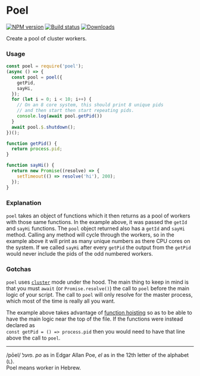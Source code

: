Poel
===

[![NPM version][npm-image]][npm-url]
[![Build status][travis-image]][travis-url]
[![Downloads][downloads-image]][downloads-url]

Create a pool of cluster workers.

### Usage

```js
const poel = require('poel');
(async () => {
  const pool = poel({
    getPid,
    sayHi,
  });
  for (let i = 0; i < 10; i++) {
    // On an 8 core system, this should print 8 unique pids
    // and then start then start repeating pids.
    console.log(await pool.getPid())
  }
  await pool.$.shutdown();
})();

function getPid() {
  return process.pid;
}

function sayHi() {
  return new Promise((resolve) => {
    setTimeout(() => resolve('hi'), 200);
  });
}
```

### Explanation

`poel` takes an object of functions which it then returns as
a pool of workers with those same functions. In the example
above, it was passed the `getId` and `sayHi` functions. The
`pool` object returned also has a `getId` and `sayHi`
method. Calling any method will cycle through the workers, so
in the example above it will print as many unique numbers as
there CPU cores on the system. If we called `sayHi` after
every `getPid` the output from the `getPid` would never
include the pids of the odd numbered workers.

### Gotchas

`poel` uses [`cluster`](https://nodejs.org/api/cluster.html)
mode under the hood. The main thing to keep in mind is that
you must `await` (or `Promise.resolve()`) the call to `poel`
before the main logic of your script. The call to `poel` will
only resolve for the master process, which most of the time
is really all you want.

The example above takes advantage of
[function hoisting](https://developer.mozilla.org/en-US/docs/Web/JavaScript/Reference/Statements/function#Function_declaration_hoisting)
so as to be able to have the main logic near the top of the
file. If the functions were instead declared as  
`const getPid = () => process.pid` then you would need to
have that line above the call to `poel`.

---

/pōel/ פועל. *po* as in Edgar Allan Poe, *el* as in the 12th
letter of the alphabet (`L`).  
Poel means worker in Hebrew.

[npm-image]: https://img.shields.io/npm/v/poel.svg?style=flat-square
[npm-url]: https://npmjs.org/package/poel
[travis-image]: https://img.shields.io/travis/kolodny/poel.svg?style=flat-square
[travis-url]: https://travis-ci.org/kolodny/poel
[downloads-image]: http://img.shields.io/npm/dm/poel.svg?style=flat-square
[downloads-url]: https://npmjs.org/package/poel
